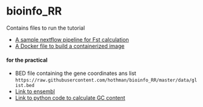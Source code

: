 # bioinfo_RR
Contains files to run the tutorial 

* [A sample nextflow pipeline for Fst calculation](https://github.com/hothman/NGS/blob/master/Fst_calculation/random_snp_sampler.nf)
* [A Docker file to build a containerized image](https://hub.docker.com/r/hothman/gamod)

#### for the practical 
* BED file containing the gene coordinates ans list `https://raw.githubusercontent.com/hothman/bioinfo_RR/master/data/glist.bed`
* [Link to ensembl](https://www.ensembl.org/Homo_sapiens/Info/Index)
* [Link to python code to calculate GC content](https://raw.githubusercontent.com/hothman/bioinfo_RR/master/codes/generate_GC.py)
